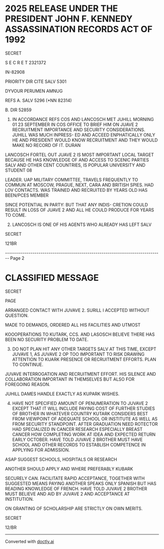 # 2025 RELEASE UNDER THE PRESIDENT JOHN F. KENNEDY ASSASSINATION RECORDS ACT OF 1992

SECRET

S E C R E T 2321372

IN-82908

PRIORITY DIR CITE SALV 5301

DYVOUR PERUMEN AMNUG

REFS A. SALV 5296 (*NN 82314)

B. DIR 52859

1. IN ACCORDANCE REFS COS AND LANCOSCH MET JUHILL MORNING 01 23 SEPTEMBER IN COS OFFICE TO BRIEF HIM ON JUAVE 2 RECRUITMENT IMPORTANCE AND SECURITY CONSIDERATIONS. JUHILL WAS MUCH INPRESS- ED AND ACCEED ENPHATICALLY ONLY HE AND PRESIDENT WOULD KNOW RECRUITMENT AND THEY WOULD MAKE NO RECORD OF IT. DURAN

LANCOSCH FORTEL OUT JUAVE 2 IS MOST IMPORTANT LOCAL TARGET BECAUSE HE HAS KNOWLEDGE OF AND ACCESS TO SCENIC PARTIES SALV AND OTHER CENT COUNTRIES, IS POPULAR UNIVERSITY AND STUDENT 08

LEADER. UAP MILITARY COMMITTEE, TRAVELS FREQUENTLY TO COMMUN AT MOSCOW, PRAGUE, NEXT, CARA AND BRITISH SPIES. HAD LOV CONTACTS. WAS TRAINED AND RECRUITED BY YEARS OLD HAS BEEN/PCES MEMBER

SINCE POTENTIAL IN PARTY: BUT THAT ANY INDIS- CRETION COULD RESULT IN LOSS OF JUAVE 2 AND ALL HE COULD PRODUCE FOR YEARS TO COME.

2. LANCOSCH IS ONE OF HIS AGENTS WHO ALREADY HAS LEFT SALV

SECRET

121BR


-------------------------------------------------------------------------------- Page 2

# CLASSIFIED MESSAGE

SECRET

PAGE

ARRANGED CONTACT WITH JUVAVE 2. SURILL I ACCEPTED WITHOUT QUESTION.

MADE TO DEMANDS, ORDERED ALL HIS FACILITIES AND UTMOST

KOOOPERATIONS TO KUTARK, CCS. AND LASOSCH BELIEVE THERE HAS BEEN NO SECURITY PROBLEM TO DATE.

3. DO NOT PLAN HIT ANY OTHER TARGETS SALV AT THIS TIME, EXCEPT JUVAVE 1, AS JUVAVE 2 OP TOO IMPORTANT TO RISK DRAWING ATTENTION TO KUARK PRESENCE OR RECRUITMENT EFFORTS. PLAN TO CONTINUE.

JUVAVE INTERROGATION AND RECRUITMENT EFFORT. HIS SILENCE AND COLLABORATION IMPORTANT IN THEMSELVES BUT ALSO FOR FOREGOING REASON.

JUHILL DAMES HANDLE EXACTLY AS KUPARK WISHES.

4. HAVE NOT SPECIFIED AMOUNT OF PENUMERATION TO JUVAVE 2 EXCEPT THAT IT WILL INCLUDE PAYING COST OF FURTHER STUDIES OF BROTHER IN WHATEVER COUNTRY KUTARK CONSIDERS BEST FROM VIEWPOINT OF ADEQUATE SCHOOL OR INSTITUTE AS WELL AS FROM SECURITY STANDPOINT. AFTER GRADUATION NEED ROTECTOR HAD SPECIALIZED IN CANCER RESEARCH ESPECIALLY BREAST CANCER HOW COMPLETING WORK AT IDEA AND EXPECTED RETURN EARLY OCTOBER. HAVE TOLD JUVAVE 2 BROTHER MUST HAVE SCHOOL AND OTHER RECORDS TO ESTABLISH COMPETENCE IN APPLYING FOR ADMISSION.

ASAP SUGGEST SCHOOLS, HOSPITALS OR RESEARCH

ANOTHER SHOULD APPLY AND WHERE PREFERABLY KUBARK

SECURELY CAN. FACILITATE RAPID ACCEPTANCE, TOGETHER WITH SUGGESTED MEANS PAYING ANOTHER SPEAKS ONLY SPANISH BUT HAS READING KNOWLEDGE OF FRENCH. HAVE TOLD JUVAVE 2 BROTHER MUST BELIEVE AND AID BY JUVAVE 2 AND ACCEPTANCE AT INSTITUTION.

ON GRANTING OF SCHOLARSHIP ARE STRICTLY ON OWN MERITS.

SECRET

12/BR


---
Converted with [doctly.ai](https://doctly.ai)